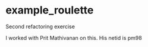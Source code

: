 example_roulette
================

Second refactoring exercise

I worked with Prit Mathivanan on this. His netid is pm98
